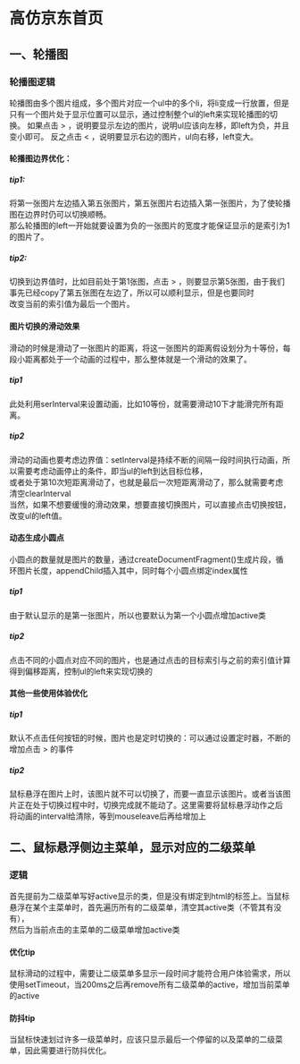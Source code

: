 # 高仿京东首页
## 一、轮播图
### 轮播图逻辑
轮播图由多个图片组成，多个图片对应一个ul中的多个li，将li变成一行放置，但是只有一个图片处于显示位置可以显示，通过控制整个ul的left来实现轮播图的切换。 
如果点击 > ，说明要显示左边的图片，说明ul应该向左移，即left为负，并且变小即可。 
反之点击 < ，说明要显示右边的图片，ul向右移，left变大。  
#### 轮播图边界优化： 
##### tip1:  
将第一张图片左边插入第五张图片，第五张图片右边插入第一张图片，为了使轮播图在边界时仍可以切换顺畅。  
那么轮播图的left一开始就要设置为负的一张图片的宽度才能保证显示的是索引为1的图片了。    
##### tip2:  
切换到边界值时，比如目前处于第1张图，点击 > ，则要显示第5张图，由于我们事先已经copy了第五张图在左边了，所以可以顺利显示，但是也要同时   
改变当前的索引值为最后一个图片。

#### 图片切换的滑动效果  
滑动的时候是滑动了一张图片的距离，将这一张图片的距离假设划分为十等份，每段小距离都处于一个动画的过程中，那么整体就是一个滑动的效果了。  
##### tip1   
此处利用serInterval来设置动画，比如10等份，就需要滑动10下才能滑完所有距离。  
##### tip2  
滑动的动画也要考虑边界值：setInterval是持续不断的间隔一段时间执行动画，所以需要考虑动画停止的条件，即当ul的left到达目标位移，  
或者处于第10次短距离滑动了，也就是最后一次短距离滑动了，那么就需要考虑清空clearInterval  
当然，如果不想要缓慢的滑动效果，想要直接切换图片，可以直接点击切换按钮，改变ul的left值。     

#### 动态生成小圆点
小圆点的数量就是图片的数量，通过createDocumentFragment()生成片段，循环图片长度，appendChild插入其中，同时每个小圆点绑定index属性
##### tip1
由于默认显示的是第一张图片，所以也要默认为第一个小圆点增加active类
##### tip2
点击不同的小圆点对应不同的图片，也是通过点击的目标索引与之前的索引值计算得到偏移距离，控制ul的left来实现切换的

#### 其他一些使用体验优化
##### tip1
默认不点击任何按钮的时候，图片也是定时切换的：可以通过设置定时器，不断的增加点击  >  的事件

##### tip2
鼠标悬浮在图片上时，该图片就不可以切换了，而要一直显示该图片。或者当该图片正在处于切换过程中时，切换完成就不能动了。这里需要将鼠标悬浮动作之后  
将动画的interval给清除，等到mouseleave后再给增加上


## 二、鼠标悬浮侧边主菜单，显示对应的二级菜单
### 逻辑
首先提前为二级菜单写好active显示的类，但是没有绑定到html的标签上。当鼠标悬浮在某个主菜单时，首先遍历所有的二级菜单，清空其active类（不管其有没有），  
然后为当前点击的主菜单的二级菜单增加active类 
#### 优化tip
鼠标滑动的过程中，需要让二级菜单多显示一段时间才能符合用户体验需求，所以使用setTimeout，当200ms之后再remove所有二级菜单的active，增加当前菜单的active  
#### 防抖tip
当鼠标快速划过许多一级菜单时，应该只显示最后一个停留的以及菜单的二级菜单，因此需要进行防抖优化。

